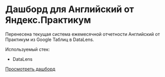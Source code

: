 # Дашборд для Английский от Яндекс.Практикум

Перенесена текущая система ежемесячной отчетности Английский от Практикум из Google Таблиц в DataLens.

Используемый стек:
* DataLens

[Просмотреть дашборд](https://clck.ru/3DCsCt)

